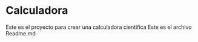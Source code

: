 # Calculadora
Este es el proyecto para crear una calculadora cientifica
Este es el archivo Readme.md
